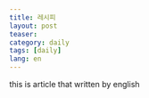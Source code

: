 ```yaml
---
title: 레시피
layout: post
teaser:
category: daily
tags: [daily]
lang: en
---
```


this is article that written by english
